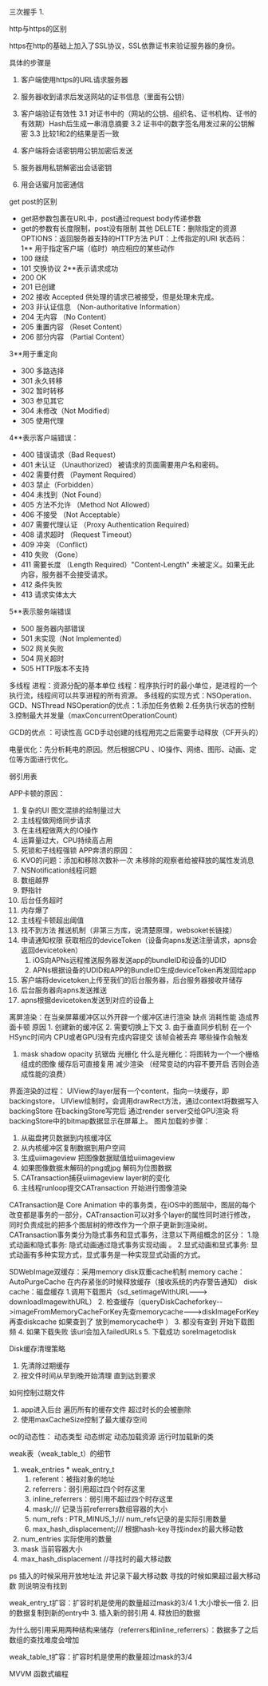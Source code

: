 
三次握手
1. 

http与https的区别

https在http的基础上加入了SSL协议，SSL依靠证书来验证服务器的身份。

具体的步骤是
1. 客户端使用https的URL请求服务器
2. 服务器收到请求后发送网站的证书信息（里面有公钥）
3. 客户端验证有效性
   3.1 对证书中的（网站的公钥、组织名、证书机构、证书的有效期）Hash后生成一串消息摘要
   3.2 证书中的数字签名用发过来的公钥解密
   3.3 比较1和2的结果是否一致
    
4. 客户端将会话密钥用公钥加密后发送
5. 服务器用私钥解密出会话密钥
6. 用会话蜜月加密通信

get post的区别
* get把参数包裹在URL中，post通过request body传递参数
* get的参数有长度限制，post没有限制
其他
DELETE：删除指定的资源 
OPTIONS：返回服务器支持的HTTP方法
PUT：上传指定的URI
状态码：
 1** 用于指定客户端（临时）响应相应的某些动作
* 100  继续  
* 101  交换协议
2**表示请求成功
* 200  OK  
* 201  已创建  
* 202  接收  Accepted 供处理的请求已被接受，但是处理未完成。
* 203  非认证信息  （Non-authoritative Information）
* 204  无内容  （No Content）
* 205  重置内容 （Reset Content） 
* 206  部分内容 （Partial Content）


3**用于重定向
* 300  多路选择  
* 301  永久转移  
* 302  暂时转移  
* 303  参见其它  
* 304  未修改（Not Modified）  
* 305  使用代理 


4**表示客户端错误：
* 400  错误请求（Bad Request）  
* 401  未认证 （Unauthorized） 被请求的页面需要用户名和密码。 
* 402  需要付费 （Payment Required） 
* 403  禁止（Forbidden）  
* 404  未找到（Not Found）  
* 405  方法不允许 （Method Not Allowed）　
* 406  不接受  （Not Acceptable）
* 407  需要代理认证  （Proxy Authentication Required）
* 408  请求超时  （Request Timeout）
* 409  冲突  （Conflict）
* 410  失败  （Gone）
* 411  需要长度  （Length Required）"Content-Length" 未被定义。如果无此内容，服务器不会接受请求。
* 412  条件失败  
* 413  请求实体太大

5**表示服务端错误
* 500  服务器内部错误  
* 501  未实现（Not Implemented）  
* 502  网关失败  
* 504  网关超时  
* 505 HTTP版本不支持


多线程
进程：资源分配的基本单位
线程：程序执行时的最小单位，是进程的一个执行流，线程间可以共享进程的所有资源。
多线程的实现方式：NSOperation、GCD、NSThread
NSOperation的优点：1.添加任务依赖 2.任务执行状态的控制 3.控制最大并发量（maxConcurrentOperationCount）


GCD的优点 ：可读性高
GCD手动创建的线程用完之后需要手动释放（CF开头的）

电量优化：先分析耗电的原因。然后根据CPU 、IO操作、网络、图形、动画、定位等方面进行优化。

弱引用表

APP卡顿的原因：
1. 复杂的UI 图文混排的绘制量过大
2. 主线程做网络同步请求
3. 在主线程做两大的IO操作
4. 运算量过大，CPU持续高占用
5. 死锁和子线程强锁
APP奔溃的原因：
1. KVO的问题：添加和移除次数补一次 未移除的观察者给被释放的属性发消息
2. NSNotification线程问题
3. 数组越界
4. 野指针
5. 后台任务超时 
6. 内存爆了
7. 主线程卡顿超出阈值
8. 找不到方法
推送机制（非第三方库，说清楚原理，websoket长链接）
1.  申请通知权限 获取相应的deviceToken（设备向apns发送注册请求，apns会返回devicetoken）
     1. iOS向APNs远程推送服务器发送app的bundleID和设备的UDID
     2. APNs根据设备的UDID和APP的BundleID生成deviceToken再发回给app
2.  客户端将devicetoken上传至我们的后台服务器，后台服务器接收并储存
3.  后台服务器向apns发送推送
4.  apns根据devicetoken发送到对应的设备上

离屏渲染：在当亲屏幕缓冲区以外开辟一个缓冲区进行渲染
缺点 消耗性能 造成界面卡顿
原因 1. 创建新的缓冲区 2. 需要切换上下文
    3. 由于垂直同步机制 在一个HSync时间内 CPU或者GPU没有完成内容提交 该帧会被丢弃
哪些操作会触发
1. mask shadow opacity 抗锯齿 光栅化
什么是光栅化：将图转为一个一个栅格组成的图像 缓存后可直接复用 减少渲染 （经常变动的内容不要开启 否则会造成性能的浪费）

界面渲染的过程：
UIView的layer层有一个content，指向一块缓存，即backingstore，
UIView绘制时，会调用drawRect方法，通过context将数据写入backingStore
在backingStore写完后 通过render server交给GPU渲染 将backingStore中的bitmap数据显示在屏幕上。
图片加载的步骤：
1. 从磁盘拷贝数据到内核缓冲区
2. 从内核缓冲区复制数据到用户空间
3. 生成uiimageview 把图像数据赋值给uiimageview
4. 如果图像数据未解码的png或jpg 解码为位图数据
5. CATransaction捕获uiimageview layer树的变化
6. 主线程runloop提交CATransaction 开始进行图像渲染

CATransaction是 Core Animation 中的事务类，在iOS中的图层中，图层的每个改变都是事务的一部分，CATransaction可以对多个layer的属性同时进行修改，同时负责成批的把多个图层树的修改作为一个原子更新到渲染树。
CATransaction事务类分为隐式事务和显式事务，注意以下两组概念的区分：
1.隐式动画和隐式事务:
隐式动画通过隐式事务实现动画 。
2.显式动画和显式事务:
显式动画有多种实现方式，显式事务是一种实现显式动画的方式。

SDWebImage双缓存：采用memory disk双重cache机制
memory cache：AutoPurgeCache 在内存紧张的时候释放缓存（接收系统的内存警告通知）
disk cache：磁盘缓存
1.调用下载图片（sd_setimageWithURL---> downloadImagewithURL）
2. 检查缓存（queryDiskCacheforkey-->imageFromMemoryCacheForKey先查memorycache--->diskImageForKey再查diskcache 如果查到了 放到memorycache中 ）
3. 都没有查到 开始下载图频 
4. 如果下载失败 该url会加入failedURLs
5. 下载成功 soreImagetodisk

Disk缓存清理策略
1. 先清除过期缓存
2. 按文件时间从早到晚开始清理 直到达到要求

如何控制过期文件
1. app进入后台 遍历所有的缓存文件 超过时长的会被删除
2. 使用maxCacheSize控制了最大缓存空间

oc的动态性：
动态类型
动态绑定
动态加载资源 运行时加载新的类 

weak表（weak_table_t）的细节
1. weak_entries * weak_entry_t
    1. referent：被指对象的地址
    2. referrers：弱引用超过四个时存这里
    3. inline_referrers：弱引用不超过四个时存这里
    4. mask;/// 记录当前referrers数组容器的大小
    5. num_refs : PTR_MINUS_1;/// num_refs记录的是实际引用数量
    6. max_hash_displacement;/// 根据hash-key寻找index的最大移动数
2. num_entries 实际使用的数量
3. mask 当前容器大小
4. max_hash_displacement //寻找时的最大移动数

ps 插入的时候采用开放地址法 并记录下最大移动数 寻找的时候如果超过最大移动数 则说明没有找到

weak_entry_t扩容：扩容时机是使用的数量超过mask的3/4
1.大小增长一倍
2. 旧的数据复制到新的entry中
3. 插入新的弱引用
4. 释放旧的数据

为什么弱引用采用两种结构来储存（referrers和inline_referrers）：数据多了之后 数组的查找难度会增加

weak_table_t扩容：扩容时机是使用的数量超过mask的3/4

MVVM
函数式编程